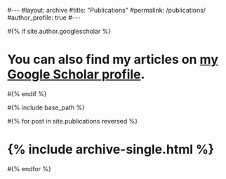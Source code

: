 
#---
#layout: archive
#title: "Publications"
#permalink: /publications/
#author_profile: true
#---

#{% if site.author.googlescholar %}
#  <div class="wordwrap">You can also find my articles on <a href="{{site.author.googlescholar}}">my Google Scholar profile</a>.</div>
#{% endif %}

#{% include base_path %}

#{% for post in site.publications reversed %}
#  {% include archive-single.html %}
#{% endfor %}
